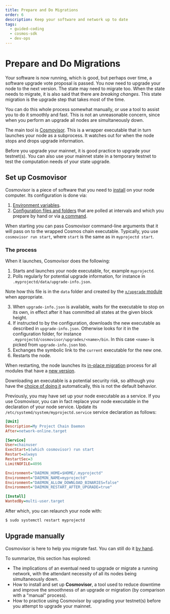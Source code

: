 ```yaml
---
title: Prepare and Do Migrations
order: 6
description: Keep your software and network up to date
tags:
  - guided-coding
  - cosmos-sdk
  - dev-ops
---
```


# Prepare and Do Migrations

Your software is now running, which is good, but perhaps over time, a software upgrade vote proposal is passed. You now need to upgrade your node to the next version. The state may need to migrate too. When the state needs to migrate, it is also said that there are _breaking changes_. This state migration is the upgrade step that takes most of the time.

You can do this whole process somewhat manually, or use a tool to assist you to do it smoothly and fast. This is not an unreasonable concern, since when you perform an upgrade all nodes are simultaneously down.

The main tool is [Cosmovisor](https://docs.cosmos.network/main/run-node/cosmovisor.html). This is a wrapper executable that in turn launches your node as a subprocess. It watches out for when the node stops and drops upgrade information.

Before you upgrade your mainnet, it is good practice to upgrade your testnet(s). You can also use your mainnet state in a temporary testnet to test the computation needs of your state upgrade.

<!-- TODO at which versions does the below apply? Anyway we want to use the latest advised way -->

## Set up Cosmovisor

Cosmovisor is a piece of software that you need to [install](https://docs.cosmos.network/main/run-node/cosmovisor.html#installation) on your node computer. Its configuration is done via:

1. [Environment variables](https://docs.cosmos.network/main/run-node/cosmovisor.html#command-line-arguments-and-environment-variables).
2. [Configuration files and folders](https://docs.cosmos.network/main/run-node/cosmovisor.html#folder-layout) that are polled at intervals and which you prepare by hand or via [a command](https://docs.cosmos.network/master/run-node/cosmovisor.html#cosmovisor).

When starting you can pass Cosmovisor command-line arguments that it will pass on to the wrapped Cosmos chain executable. Typically, you use `cosmovisor run start`, where `start` is the same as in `myprojectd start`.

### The process

When it launches, Cosmovisor does the following:

1. Starts and launches your node executable, for, example `myprojectd`.
2. Polls regularly for potential upgrade information, for instance in `.myprojectd/data/upgrade-info.json`.

  <HighlightBox type="note">

  Note how this file is in the `data` folder and created by the [`x/upgrade` module](https://docs.cosmos.network/main/building-modules/upgrade.html) when appropriate.

  </HighlightBox>

3. When `upgrade-info.json` is available, waits for the executable to stop on its own, in effect after it has committed all states at the given block height.
4. If instructed to by the configuration, downloads the new executable as described in `upgrade-info.json`. Otherwise looks for it in the configuration folder, for instance `.myprojectd/cosmovisor/upgrades/<name>/bin`. In this case `<name>` is picked from `upgrade-info.json` too.
5. Exchanges the symbolic link to the `current` executable for the new one.
6. Restarts the node.

When restarting, the node launches its [in-place migration](https://docs.cosmos.network/main/core/upgrade.html) process for all modules that have a [new version](https://docs.cosmos.network/main/core/upgrade.html#tracking-module-versions).

Downloading an executable is a potential security risk, so although you have the [choice of doing it](https://docs.cosmos.network/main/run-node/cosmovisor.html#auto-download) automatically, this is not the default behavior.

Previously, you may have set up your node executable as a service. If you use Cosmovisor, you can in fact replace your node executable in the declaration of your node service. Update its ``/etc/systemd/system/myprojectd.service`` service declaration as follows:

```ini
[Unit]
Description=My Project Chain Daemon
After=network-online.target

[Service]
User=chainuser
ExecStart=$(which cosmovisor) run start
Restart=always
RestartSec=3
LimitNOFILE=4096

Environment="DAEMON_HOME=$HOME/.myprojectd"
Environment="DAEMON_NAME=myprojectd"
Environment="DAEMON_ALLOW_DOWNLOAD_BINARIES=false"
Environment="DAEMON_RESTART_AFTER_UPGRADE=true"

[Install]
WantedBy=multi-user.target
```

After which, you can relaunch your node with:

```sh
$ sudo systemctl restart myprojectd
```

## Upgrade manually

Cosmovisor is here to help you migrate fast. You can still do it [by hand](https://hub.cosmos.network/main/hub-tutorials/upgrade-node.html#manual-software-upgrade).

<HighlightBox type="synopsis">

To summarize, this section has explored:

* The implications of an eventual need to upgrade or migrate a running network, with the attendant necessity of all its nodes being simultaneously down.
* How to install and set up **Cosmovisor**, a tool used to reduce downtime and improve the smoothness of an upgrade or migration (by comparison with a "manual" process).
* How to practice using Cosmovisor by upgrading your testnet(s) before you attempt to upgrade your mainnet.

</HighlightBox>
